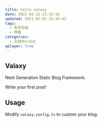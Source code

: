 ```yaml
---
title: hello valaxy
date: 2021-02-12 21:42:43
updated: 2021-03-02 21:42:43
tags:
  - 年终总结
  - 养猪
categories:
  - 云游的小日记
aplayer: true
---
```


## Valaxy

Next Generation Static Blog Framework.

Write your first post!

## Usage

Modify `valaxy.config.ts` to custom your blog.

